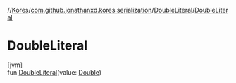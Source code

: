 //[Kores](../../../index.md)/[com.github.jonathanxd.kores.serialization](../index.md)/[DoubleLiteral](index.md)/[DoubleLiteral](-double-literal.md)

# DoubleLiteral

[jvm]\
fun [DoubleLiteral](-double-literal.md)(value: [Double](https://kotlinlang.org/api/latest/jvm/stdlib/kotlin/-double/index.html))
